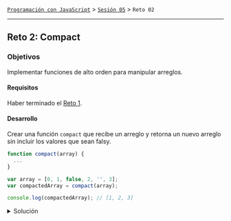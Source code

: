 [`Programación con JavaScript`](../../Readme.md) > [`Sesión 05`](../Readme.md) > `Reto 02`

---

## Reto 2: Compact

### Objetivos

Implementar funciones de alto orden para manipular arreglos.

#### Requisitos

Haber terminado el [Reto 1](../Reto-01/Readme.md).

#### Desarrollo

Crear una función `compact` que recibe un arreglo y retorna un nuevo arreglo sin incluir los valores que sean falsy.

```javascript
function compact(array) {
  ...
}

var array = [0, 1, false, 2, '', 3];
var compactedArray = compact(array);

console.log(compactedArray); // [1, 2, 3]
```

<details>
  <summary>Solución</summary>

```javascript
function compact(array) {
  return array.filter(function(element) {
    return !!element;
  });
}
```

</details>

